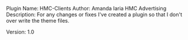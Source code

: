Plugin Name: HMC-Clients
Author: Amanda Iaria HMC Advertising 
Description: For any changes or fixes I've created a plugin so that I don't over write the theme files.


Version: 1.0